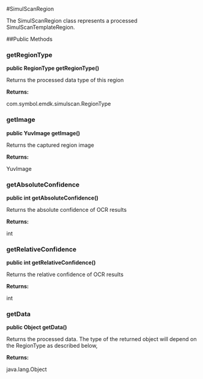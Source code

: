 #SimulScanRegion

The SimulScanRegion class represents a processed SimulScanTemplateRegion.

##Public Methods

### getRegionType

**public RegionType getRegionType()**

Returns the processed data type of this region

**Returns:**

com.symbol.emdk.simulscan.RegionType

### getImage

**public YuvImage getImage()**

Returns the captured region image

**Returns:**

YuvImage

### getAbsoluteConfidence

**public int getAbsoluteConfidence()**

Returns the absolute confidence of OCR results

**Returns:**

int

### getRelativeConfidence

**public int getRelativeConfidence()**

Returns the relative confidence of OCR results

**Returns:**

int

### getData

**public Object getData()**

Returns the processed data.
 The type of the returned object will depend on the RegionType as described below,
 

**Returns:**

java.lang.Object

